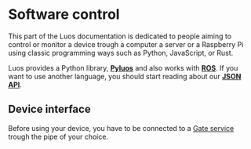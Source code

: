 # Software control
This part of the Luos documentation is dedicated to people aiming to control or monitor a device trough a computer a server or a Raspberry Pi using classic programming ways such as Python, JavaScript, or Rust.

Luos provides a Python library, [**Pyluos**](./pyluos.md) and also works with [**ROS**](./ros.md). If you want to use another language, you should start reading about our [**JSON API**](./json-api.md).


## Device interface

Before using your device, you have to be connected to a [Gate service](../embedded/tools/gate.md) trough the pipe of your choice.
